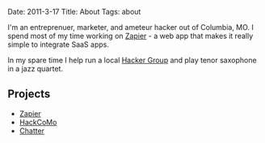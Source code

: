 Date: 2011-3-17
Title: About
Tags: about

I'm an entreprenuer, marketer, and ameteur hacker out of Columbia, MO. I spend most of my time working on [Zapier][z] - a web app that makes it really simple to integrate SaaS apps. 

In my spare time I help run a local [Hacker Group][hc] and play tenor saxophone in a jazz quartet. 

## Projects

* [Zapier][z]
* [HackCoMo][hc]
* [Chatter][t]

[z]: https://zapier.com
[hc]: http://hackcomo.com
[t]: https://twitter.com/#!/wadefoster
